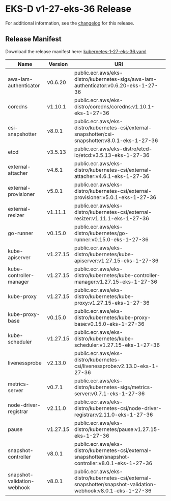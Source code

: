 # EKS-D v1-27-eks-36 Release

For additional information, see the [changelog](CHANGELOG-v1-27-eks-36.md) for this release.

## Release Manifest

Download the release manifest here: [kubernetes-1-27-eks-36.yaml](https://distro.eks.amazonaws.com/kubernetes-1-27/kubernetes-1-27-eks-36.yaml)

| Name | Version | URI |
|------|---------|-----|
| aws-iam-authenticator | v0.6.20 | public.ecr.aws/eks-distro/kubernetes-sigs/aws-iam-authenticator:v0.6.20-eks-1-27-36 |
| coredns | v1.10.1 | public.ecr.aws/eks-distro/coredns/coredns:v1.10.1-eks-1-27-36 |
| csi-snapshotter | v8.0.1 | public.ecr.aws/eks-distro/kubernetes-csi/external-snapshotter/csi-snapshotter:v8.0.1-eks-1-27-36 |
| etcd | v3.5.13 | public.ecr.aws/eks-distro/etcd-io/etcd:v3.5.13-eks-1-27-36 |
| external-attacher | v4.6.1 | public.ecr.aws/eks-distro/kubernetes-csi/external-attacher:v4.6.1-eks-1-27-36 |
| external-provisioner | v5.0.1 | public.ecr.aws/eks-distro/kubernetes-csi/external-provisioner:v5.0.1-eks-1-27-36 |
| external-resizer | v1.11.1 | public.ecr.aws/eks-distro/kubernetes-csi/external-resizer:v1.11.1-eks-1-27-36 |
| go-runner | v0.15.0 | public.ecr.aws/eks-distro/kubernetes/go-runner:v0.15.0-eks-1-27-36 |
| kube-apiserver | v1.27.15 | public.ecr.aws/eks-distro/kubernetes/kube-apiserver:v1.27.15-eks-1-27-36 |
| kube-controller-manager | v1.27.15 | public.ecr.aws/eks-distro/kubernetes/kube-controller-manager:v1.27.15-eks-1-27-36 |
| kube-proxy | v1.27.15 | public.ecr.aws/eks-distro/kubernetes/kube-proxy:v1.27.15-eks-1-27-36 |
| kube-proxy-base | v0.15.0 | public.ecr.aws/eks-distro/kubernetes/kube-proxy-base:v0.15.0-eks-1-27-36 |
| kube-scheduler | v1.27.15 | public.ecr.aws/eks-distro/kubernetes/kube-scheduler:v1.27.15-eks-1-27-36 |
| livenessprobe | v2.13.0 | public.ecr.aws/eks-distro/kubernetes-csi/livenessprobe:v2.13.0-eks-1-27-36 |
| metrics-server | v0.7.1 | public.ecr.aws/eks-distro/kubernetes-sigs/metrics-server:v0.7.1-eks-1-27-36 |
| node-driver-registrar | v2.11.0 | public.ecr.aws/eks-distro/kubernetes-csi/node-driver-registrar:v2.11.0-eks-1-27-36 |
| pause | v1.27.15 | public.ecr.aws/eks-distro/kubernetes/pause:v1.27.15-eks-1-27-36 |
| snapshot-controller | v8.0.1 | public.ecr.aws/eks-distro/kubernetes-csi/external-snapshotter/snapshot-controller:v8.0.1-eks-1-27-36 |
| snapshot-validation-webhook | v8.0.1 | public.ecr.aws/eks-distro/kubernetes-csi/external-snapshotter/snapshot-validation-webhook:v8.0.1-eks-1-27-36 |
